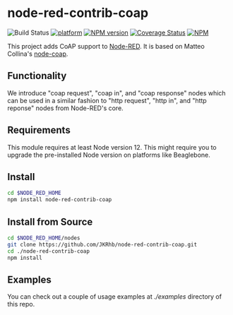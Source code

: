 # node-red-contrib-coap

![Build Status](https://github.com/JKRhb/node-red-contrib-coap/workflows/Build%20Status/badge.svg)
[![platform](https://img.shields.io/badge/platform-Node--RED-red)](https://flows.nodered.org/node/node-red-contrib-coap)
[![NPM version](https://badge.fury.io/js/node-red-contrib-coap.svg)](https://www.npmjs.com/package/node-red-contrib-coap)
[![Coverage Status](https://coveralls.io/repos/github/JKRhb/node-red-contrib-coap/badge.svg?branch=main)](https://coveralls.io/github/JKRhb/node-red-contrib-coap?branch=main)
[![NPM](https://img.shields.io/npm/l/node-red-contrib-coap)](https://github.com/JKRhb/node-red-contrib-coap/blob/main/LICENSE)

This project adds CoAP support to [Node-RED](http://nodered.org/). It is based on Matteo Collina's [node-coap](https://github.com/mcollina/node-coap).

## Functionality

We introduce "coap request", "coap in", and "coap response" nodes which can be used in a similar fashion to "http request", "http in", and "http reponse" nodes from Node-RED's core.

## Requirements

This module requires at least Node version 12.
This might require you to upgrade the pre-installed Node version on platforms like Beaglebone.

## Install

```bash
cd $NODE_RED_HOME
npm install node-red-contrib-coap
```

## Install from Source

```bash
cd $NODE_RED_HOME/nodes
git clone https://github.com/JKRhb/node-red-contrib-coap.git
cd ./node-red-contrib-coap
npm install
```

## Examples
You can check out a couple of usage examples at *./examples* directory of this repo.
